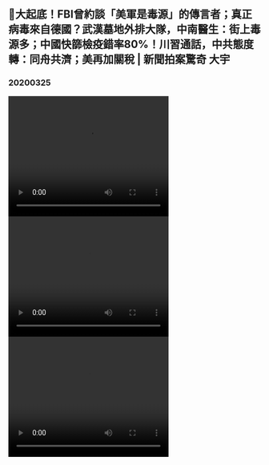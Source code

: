 ## 🎯大起底！FBI曾約談「美軍是毒源」的傳言者；真正病毒來自德國？武漢墓地外排大隊，中南醫生：街上毒源多；中國快篩檢疫錯率80%！川習通話，中共態度轉：同舟共濟；美再加關稅 | 新聞拍案驚奇 大宇
### 20200325
<video width="320" height="240" controls>
  <source src="/20200325_BGtdCSF3SEw-split-001.mp4" type="video/mp4">
</video>
<video width="320" height="240" controls>
  <source src="/20200325_BGtdCSF3SEw-split-002.mp4" type="video/mp4">
</video>
<video width="320" height="240" controls>
  <source src="/20200325_BGtdCSF3SEw-split-003.mp4" type="video/mp4">
</video>

